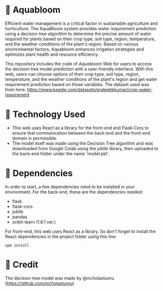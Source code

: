 # 🌻 Aquabloom

Efficient water management is a critical factor in sustainable agriculture and horticulture. The AquaBloom system provides water requirement prediction using a decision tree algorithm to determine the precise amount of water required for plants based on their crop type, soil type, region, temperature, and the weather conditions of the plant's region. Based on various environmental factors, Aquabloom enhances irrigation strategies and optimizes plant health and resource efficiency.

This repository includes the code of *Aquabloom Web* for users to access the decision tree model prediction with a user-friendly interface. With this web, users can choose options of their crop type, soil type, region, temperature, and the weather conditions of the plant's region and get water requirement prediction based on those variables. The dataset used was from here: https://www.kaggle.com/datasets/prateekkkumar/crop-water-requirement


# 🤖 Technology Used

- This web uses React as a library for the front-end and Flask-Cors to ensure that communication between the back-end and the front-end domain is permissible.
- The model itself was made using the Decision Tree algorithm and was downloaded from Google Colab using the joblib library, then uploaded to the back-end folder under the name 'model.pkl'.

# 💼 Dependencies

In order to start, a few dependencies need to be installed in your environment. For the back-end, these are the dependencies needed:

- flask
- flask-cors
- joblib
- pandas
- scikit-learn (1.6.1 ver.)

For front-end, this web uses React as a library. So don't forget to install the React dependencies in the project folder using this line:

```
npm install
```

# 🧔 Credit
The decision tree model was made by @nicholastunru (https://github.com/nicholastunru)
